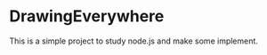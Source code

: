 DrawingEverywhere
=================

This is a simple project to study node.js and make some implement.
